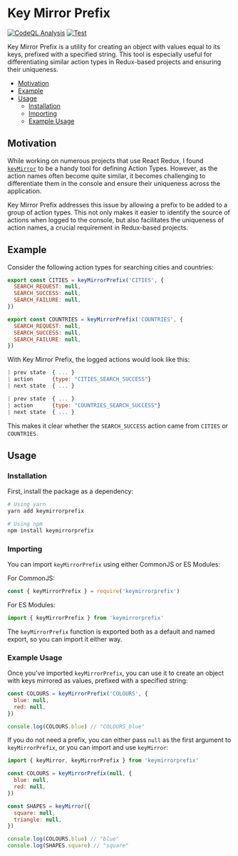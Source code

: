 # Key Mirror Prefix

[![CodeQL Analysis](https://github.com/01taylop/key-mirror-prefix/actions/workflows/codeql-analysis.yml/badge.svg)](https://github.com/01taylop/key-mirror-prefix/actions/workflows/codeql-analysis.yml)
[![Test](https://github.com/01taylop/key-mirror-prefix/actions/workflows/test.yml/badge.svg)](https://github.com/01taylop/key-mirror-prefix/actions/workflows/test.yml)

Key Mirror Prefix is a utility for creating an object with values equal to its keys, prefixed with a specified string. This tool is especially useful for differentiating similar action types in Redux-based projects and ensuring their uniqueness.

- [Motivation](#motivation)
- [Example](#example)
- [Usage](#usage)
  - [Installation](#installation)
  - [Importing](#importing)
  - [Example Usage](#example-usage)

## Motivation

While working on numerous projects that use React Redux, I found [`keyMirror`](https://github.com/STRML/keyMirror) to be a handy tool for defining Action Types. However, as the action names often become quite similar, it becomes challenging to differentiate them in the console and ensure their uniqueness across the application.

Key Mirror Prefix addresses this issue by allowing a prefix to be added to a group of action types. This not only makes it easier to identify the source of actions when logged to the console, but also facilitates the uniqueness of action names, a crucial requirement in Redux-based projects.

## Example

Consider the following action types for searching cities and countries:

```js
export const CITIES = keyMirrorPrefix('CITIES', {
  SEARCH_REQUEST: null,
  SEARCH_SUCCESS: null,
  SEARCH_FAILURE: null,
})

export const COUNTRIES = keyMirrorPrefix('COUNTRIES', {
  SEARCH_REQUEST: null,
  SEARCH_SUCCESS: null,
  SEARCH_FAILURE: null,
})
```

With Key Mirror Prefix, the logged actions would look like this:

```js
| prev state  { ... }
| action      {type: "CITIES_SEARCH_SUCCESS"}
| next state  { ... }

| prev state  { ... }
| action      {type: "COUNTRIES_SEARCH_SUCCESS"}
| next state  { ... }
```

This makes it clear whether the `SEARCH_SUCCESS` action came from `CITIES` or `COUNTRIES`.

## Usage

### Installation

First, install the package as a dependency:

```bash
# Using yarn
yarn add keymirrorprefix

# Using npm
npm install keymirrorprefix
```

### Importing

You can import `keyMirrorPrefix` using either CommonJS or ES Modules:

For CommonJS:

```js
const { keyMirrorPrefix } = require('keymirrorprefix')
```

For ES Modules:

```js
import { keyMirrorPrefix } from 'keymirrorprefix'
```

The `keyMirrorPrefix` function is exported both as a default and named export, so you can import it either way.

### Example Usage

Once you've imported `keyMirrorPrefix`, you can use it to create an object with keys mirrored as values, prefixed with a specified string:

```js
const COLOURS = keyMirrorPrefix('COLOURS', {
  blue: null,
  red: null,
})

console.log(COLOURS.blue) // "COLOURS_blue"
```

If you do not need a prefix, you can either pass `null` as the first argument to `keyMirrorPrefix`, or you can import and use `keyMirror`:

```js
import { keyMirror, keyMirrorPrefix } from 'keymirrorprefix'

const COLOURS = keyMirrorPrefix(null, {
  blue: null,
  red: null,
})

const SHAPES = keyMirror({
  square: null,
  triangle: null,
})

console.log(COLOURS.blue) // "blue"
console.log(SHAPES.square) // "square"
```
